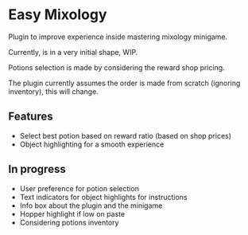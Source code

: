 # Easy Mixology

Plugin to improve experience inside mastering mixology minigame.

Currently, is in a very initial shape, WIP.

Potions selection is made by considering the reward shop pricing. 

The plugin currently assumes the order is made from scratch (ignoring inventory), this will change.

## Features

- Select best potion based on reward ratio (based on shop prices)
- Object highlighting for a smooth experience

## In progress

- User preference for potion selection
- Text indicators for object highlights for instructions
- Info box about the plugin and the minigame
- Hopper highlight if low on paste
- Considering potions inventory 